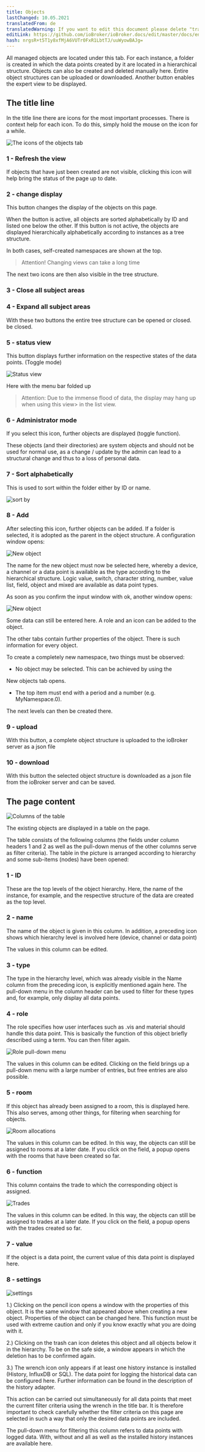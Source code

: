 ```yaml
---
title: Objects
lastChanged: 10.05.2021
translatedFrom: de
translatedWarning: If you want to edit this document please delete "translatedFrom" field, elsewise this document will be translated automatically again
editLink: https://github.com/ioBroker/ioBroker.docs/edit/master/docs/en/admin/objects.md
hash: nrgsR+t5T1y8xfMjA6VUTr0FxR1LbtTJ/uuWyowBAJg=
---
```

All managed objects are located under this tab. For each instance, a folder is created in which the data points created by it are located in a hierarchical structure. Objects can also be created and deleted manually here. Entire object structures can be uploaded or downloaded. Another button enables the expert view to be displayed.

## The title line
In the title line there are icons for the most important processes. There is context help for each icon. To do this, simply hold the mouse on the icon for a while.

![The icons of the objects tab](../../de/admin/media/ADMIN_Objekte_numbers.png)

### 1 - Refresh the view
If objects that have just been created are not visible, clicking this icon will help bring the status of the page up to date.

### 2 - change display
This button changes the display of the objects on this page.

When the button is active, all objects are sorted alphabetically by ID and listed one below the other. If this button is not active, the objects are displayed hierarchically alphabetically according to instances as a tree structure.

In both cases, self-created namespaces are shown at the top.

> Attention! Changing views can take a long time

The next two icons are then also visible in the tree structure.

### 3 - Close all subject areas
### 4 - Expand all subject areas
With these two buttons the entire tree structure can be opened or closed.
be closed.

### 5 - status view
This button displays further information on the respective states of the data points. (Toggle mode)

![Status view](../../de/admin/media/ADMIN_Objekte_status_tree.png)

Here with the menu bar folded up

> Attention: Due to the immense flood of data, the display may hang up when using this view> in the list view.

### 6 - Administrator mode
If you select this icon, further objects are displayed (toggle function).

These objects (and their directories) are system objects and should not be used for normal use, as a change / update by the admin can lead to a structural change and thus to a loss of personal data.

### 7 - Sort alphabetically
This is used to sort within the folder either by ID or name.

![sort by](../../de/admin/media/ADMIN_Objekte_Sortieren.gif)

### 8 - Add
After selecting this icon, further objects can be added.
If a folder is selected, it is adopted as the parent in the object structure. A configuration window opens:

![New object](../../de/admin/media/ADMIN_Objekte_new_01.png)

The name for the new object must now be selected here, whereby a device, a channel or a data point is available as the type according to the hierarchical structure. Logic value, switch, character string, number, value list, field, object and mixed are available as data point types.

As soon as you confirm the input window with ok, another window opens:

![New object](../../de/admin/media/ADMIN_Objekte_new_02.png)

Some data can still be entered here. A role and an icon can be added to the object.

The other tabs contain further properties of the object. There is such information for every object.

To create a completely new namespace, two things must be observed:

* No object may be selected. This can be achieved by using the

New objects tab opens.

* The top item must end with a period and a number (e.g. MyNamespace.0).

The next levels can then be created there.

### 9 - upload
With this button, a complete object structure is uploaded to the ioBroker server as a json file

### 10 - download
With this button the selected object structure is downloaded as a json file from the ioBroker server and can be saved.

## The page content
![Columns of the table](../../de/admin/media/ADMIN_Objekte_numbers02.png)

The existing objects are displayed in a table on the page.

The table consists of the following columns (the fields under column headers 1 and 2 as well as the pull-down menus of the other columns serve as filter criteria). The table in the picture is arranged according to hierarchy and some sub-items (nodes) have been opened:

### 1 - ID
These are the top levels of the object hierarchy. Here, the name of the instance, for example, and the respective structure of the data are created as the top level.

### 2 - name
The name of the object is given in this column. In addition, a preceding icon shows which hierarchy level is involved here (device, channel or data point)

The values in this column can be edited.

### 3 - type
The type in the hierarchy level, which was already visible in the Name column from the preceding icon, is explicitly mentioned again here. The pull-down menu in the column header can be used to filter for these types and, for example, only display all data points.

### 4 - role
The role specifies how user interfaces such as .vis and material should handle this data point. This is basically the function of this object briefly described using a term. You can then filter again.

![Role pull-down menu](../../de/admin/media/ADMIN_Objekte_role.png)

The values in this column can be edited. Clicking on the field brings up a pull-down menu with a large number of entries, but free entries are also possible.

### 5 - room
If this object has already been assigned to a room, this is displayed here.
This also serves, among other things, for filtering when searching for objects.

![Room allocations](../../de/admin/media/ADMIN_Objekte_rooms.png)

The values in this column can be edited. In this way, the objects can still be assigned to rooms at a later date. If you click on the field, a popup opens with the rooms that have been created so far.

### 6 - function
This column contains the trade to which the corresponding object is assigned.

![Trades](../../de/admin/media/ADMIN_Objekte_functions.png)

The values in this column can be edited. In this way, the objects can still be assigned to trades at a later date. If you click on the field, a popup opens with the trades created so far.

### 7 - value
If the object is a data point, the current value of this data point is displayed here.

### 8 - settings
![settings](../../de/admin/media/ADMIN_Objekte_numbers03.png)

1.) Clicking on the pencil icon opens a window with the properties of this object. It is the same window that appeared above when creating a new object. Properties of the object can be changed here. This function must be used with extreme caution and only if you know exactly what you are doing with it.

2.) Clicking on the trash can icon deletes this object and all objects below it in the hierarchy. To be on the safe side, a window appears in which the deletion has to be confirmed again.

3.) The wrench icon only appears if at least one history instance is installed (History, InfluxDB or SQL). The data point for logging the historical data can be configured here.
Further information can be found in the description of the history adapter.

This action can be carried out simultaneously for all data points that meet the current filter criteria using the wrench in the title bar. It is therefore important to check carefully whether the filter criteria on this page are selected in such a way that only the desired data points are included.

The pull-down menu for filtering this column refers to data points with logged data. With, without and all as well as the installed history instances are available here.